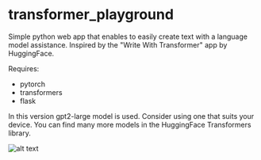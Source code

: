 # transformer_playground
Simple python web app that enables to easily create text with a language model assistance. Inspired by the "Write With Transformer" app by HuggingFace.

Requires:
  - pytorch
  - transformers
  - flask
  
In this version gpt2-large model is used. Consider using one that suits your device. You can find many more models in the HuggingFace Transformers library.

![alt text](https://github.com/paw3u/transformer_playground/blob.png?raw=true)
